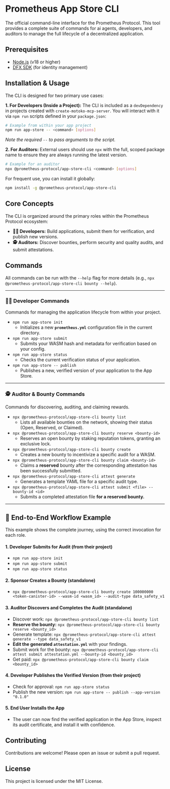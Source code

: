# Prometheus App Store CLI

The official command-line interface for the Prometheus Protocol. This tool provides a complete suite of commands for ai agents, developers, and auditors to manage the full lifecycle of a decentralized application.

## Prerequisites

- [Node.js](https://nodejs.org/) (v18 or higher)
- [DFX SDK](https://internetcomputer.org/docs/current/developer-docs/setup/install/) (for identity management)

## Installation & Usage

The CLI is designed for two primary use cases:

**1. For Developers (Inside a Project):**
The CLI is included as a `devDependency` in projects created with `create-motoko-mcp-server`. You will interact with it via `npm run` scripts defined in your `package.json`:

```bash
# Example from within your app project
npm run app-store -- <command> [options]
```

_Note the required `--` to pass arguments to the script._

**2. For Auditors:**
External users should use `npx` with the full, scoped package name to ensure they are always running the latest version.

```bash
# Example for an auditor
npx @prometheus-protocol/app-store-cli <command> [options]
```

For frequent use, you can install it globally:

```bash
npm install -g @prometheus-protocol/app-store-cli
```

## Core Concepts

The CLI is organized around the primary roles within the Prometheus Protocol ecosystem:

- **🧑‍💻 Developers:** Build applications, submit them for verification, and publish new versions.
- **🕵️ Auditors:** Discover bounties, perform security and quality audits, and submit attestations.

## Commands

All commands can be run with the `--help` flag for more details (e.g., `npx @prometheus-protocol/app-store-cli bounty --help`).

---

### **🧑‍💻 Developer Commands**

Commands for managing the application lifecycle from within your project.

- `npm run app-store init`
  - Initializes a new **`prometheus.yml`** configuration file in the current directory.
- `npm run app-store submit`
  - Submits your WASM hash and metadata for verification based on your config.
- `npm run app-store status`
  - Checks the current verification status of your application.
- `npm run app-store -- publish`
  - Publishes a new, verified version of your application to the App Store.

---

### **🕵️ Auditor & Bounty Commands**

Commands for discovering, auditing, and claiming rewards.

- `npx @prometheus-protocol/app-store-cli bounty list`
  - Lists all available bounties on the network, showing their status (Open, Reserved, or Claimed).
- `npx @prometheus-protocol/app-store-cli bounty reserve <bounty-id>`
  - Reserves an open bounty by staking reputation tokens, granting an exclusive lock.
- `npx @prometheus-protocol/app-store-cli bounty create`
  - Creates a new bounty to incentivize a specific audit for a WASM.
- `npx @prometheus-protocol/app-store-cli bounty claim <bounty-id>`
  - Claims a **reserved** bounty after the corresponding attestation has been successfully submitted.
- `npx @prometheus-protocol/app-store-cli attest generate`
  - Generates a template YAML file for a specific audit type.
- `npx @prometheus-protocol/app-store-cli attest submit <file> --bounty-id <id>`
  - Submits a completed attestation file **for a reserved bounty.**

---

## 📖 End-to-End Workflow Example

This example shows the complete journey, using the correct invocation for each role.

#### 1. Developer Submits for Audit (from their project)

- `npm run app-store init`
- `npm run app-store submit`
- `npm run app-store status`

#### 2. Sponsor Creates a Bounty (standalone)

- `npx @prometheus-protocol/app-store-cli bounty create 100000000 <token-canister-id> --wasm-id <wasm_id> --audit-type data_safety_v1`

#### 3. Auditor Discovers and Completes the Audit (standalone)

- Discover work: `npx @prometheus-protocol/app-store-cli bounty list`
- **Reserve the bounty:** `npx @prometheus-protocol/app-store-cli bounty reserve <bounty_id>`
- Generate template: `npx @prometheus-protocol/app-store-cli attest generate --type data_safety_v1`
- **Edit the generated `attestation.yml`** with your findings.
- Submit work for the bounty: `npx @prometheus-protocol/app-store-cli attest submit attestation.yml --bounty-id <bounty_id>`
- Get paid: `npx @prometheus-protocol/app-store-cli bounty claim <bounty_id>`

#### 4. Developer Publishes the Verified Version (from their project)

- Check for approval: `npm run app-store status`
- Publish the new version: `npm run app-store -- publish --app-version "0.1.0"`

#### 5. End User Installs the App

- The user can now find the verified application in the App Store, inspect its audit certificate, and install it with confidence.

## Contributing

Contributions are welcome! Please open an issue or submit a pull request.

## License

This project is licensed under the MIT License.
